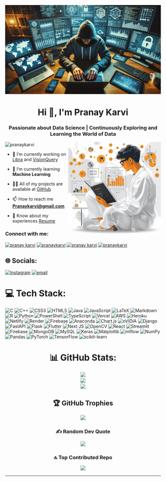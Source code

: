 <img src="https://github.com/Pranaykarvi/Pranaykarvi/blob/main/9d872ddd-7add-4fcf-afbf-3c079ceb8b6a.webp" width="800" />
<h1 align="center">Hi 👋, I'm Pranay Karvi</h1>
<h3 align="center">Passionate about Data Science | Continuously Exploring and Learning the World of Data</h3>
<img align="right" alt ="coding" width="300" src="https://github.com/Pranaykarvi/Pranaykarvi/blob/main/data-scientist-bioinformatics-specialist-it-illustrated-flat-minimal-design_987764-252730.jpg"
<p align="left"> <img src="https://komarev.com/ghpvc/?username=pranaykarvi&label=Profile%20views&color=0e75b6&style=flat" alt="pranaykarvi" /> </p>

- 🔭 I’m currently working on [Libra](https://github.com/Pranaykarvi/Libra) and [VisionQuery](https://github.com/Pranaykarvi/VisionQuery)

- 🌱 I’m currently learning **Machine Learning**

- 👨‍💻 All of my projects are available at [GitHub](https://github.com/Pranaykarvi?tab=repositories)

- 📫 How to reach me **Pranaykarvi@gmail.com**

- 📄 Know about my experiences [Resume](https://drive.google.com/file/d/1WiM8lXTkrKpEKlhGUhZ7GL0CIX5m15U1/view?usp=sharing)
<h3 align="left">Connect with me:</h3>
<p align="left">
<a href="https://www.linkedin.com/in/pranay-karvi-b5895a288/" target="blank"><img align="center" src="https://raw.githubusercontent.com/rahuldkjain/github-profile-readme-generator/master/src/images/icons/Social/linked-in-alt.svg" alt="pranay karvi" height="30" width="40" /></a>
<a href="https://kaggle.com/pranaykarvi" target="blank"><img align="center" src="https://raw.githubusercontent.com/rahuldkjain/github-profile-readme-generator/master/src/images/icons/Social/kaggle.svg" alt="pranaykarvi" height="30" width="40" /></a>
<a href="https://www.hackerrank.com/profile/pranaykarvi" target="blank"><img align="center" src="https://raw.githubusercontent.com/rahuldkjain/github-profile-readme-generator/master/src/images/icons/Social/hackerrank.svg" alt="pranay karvi" height="30" width="40" /></a>
<a href="https://www.leetcode.com/pranaykarvi" target="blank"><img align="center" src="https://raw.githubusercontent.com/rahuldkjain/github-profile-readme-generator/master/src/images/icons/Social/leet-code.svg" alt="pranaykarvi" height="30" width="40" /></a>
</p>



## 🌐 Socials:
[![Instagram](https://img.shields.io/badge/Instagram-%23E4405F.svg?logo=Instagram&logoColor=white)](https://instagram.com/karvi.pranay)  [![email](https://img.shields.io/badge/Email-D14836?logo=gmail&logoColor=white)](mailto:Pranaykarvi@gmail.com) 

# 💻 Tech Stack:
![C](https://img.shields.io/badge/c-%2300599C.svg?style=for-the-badge&logo=c&logoColor=white) ![C++](https://img.shields.io/badge/c++-%2300599C.svg?style=for-the-badge&logo=c%2B%2B&logoColor=white) ![CSS3](https://img.shields.io/badge/css3-%231572B6.svg?style=for-the-badge&logo=css3&logoColor=white) ![HTML5](https://img.shields.io/badge/html5-%23E34F26.svg?style=for-the-badge&logo=html5&logoColor=white) ![Java](https://img.shields.io/badge/java-%23ED8B00.svg?style=for-the-badge&logo=openjdk&logoColor=white) ![JavaScript](https://img.shields.io/badge/javascript-%23323330.svg?style=for-the-badge&logo=javascript&logoColor=%23F7DF1E) ![LaTeX](https://img.shields.io/badge/latex-%23008080.svg?style=for-the-badge&logo=latex&logoColor=white) ![Markdown](https://img.shields.io/badge/markdown-%23000000.svg?style=for-the-badge&logo=markdown&logoColor=white) ![R](https://img.shields.io/badge/r-%23276DC3.svg?style=for-the-badge&logo=r&logoColor=white) ![Python](https://img.shields.io/badge/python-3670A0?style=for-the-badge&logo=python&logoColor=ffdd54) ![PowerShell](https://img.shields.io/badge/PowerShell-%235391FE.svg?style=for-the-badge&logo=powershell&logoColor=white) ![TypeScript](https://img.shields.io/badge/typescript-%23007ACC.svg?style=for-the-badge&logo=typescript&logoColor=white) ![Vercel](https://img.shields.io/badge/vercel-%23000000.svg?style=for-the-badge&logo=vercel&logoColor=white) ![AWS](https://img.shields.io/badge/AWS-%23FF9900.svg?style=for-the-badge&logo=amazon-aws&logoColor=white) ![Heroku](https://img.shields.io/badge/heroku-%23430098.svg?style=for-the-badge&logo=heroku&logoColor=white) ![Netlify](https://img.shields.io/badge/netlify-%23000000.svg?style=for-the-badge&logo=netlify&logoColor=#00C7B7) ![Render](https://img.shields.io/badge/Render-%46E3B7.svg?style=for-the-badge&logo=render&logoColor=white) ![Firebase](https://img.shields.io/badge/firebase-%23039BE5.svg?style=for-the-badge&logo=firebase) ![Anaconda](https://img.shields.io/badge/Anaconda-%2344A833.svg?style=for-the-badge&logo=anaconda&logoColor=white) ![Chart.js](https://img.shields.io/badge/chart.js-F5788D.svg?style=for-the-badge&logo=chart.js&logoColor=white) ![nVIDIA](https://img.shields.io/badge/cuda-000000.svg?style=for-the-badge&logo=nVIDIA&logoColor=green) ![Django](https://img.shields.io/badge/django-%23092E20.svg?style=for-the-badge&logo=django&logoColor=white) ![FastAPI](https://img.shields.io/badge/FastAPI-005571?style=for-the-badge&logo=fastapi) ![Flask](https://img.shields.io/badge/flask-%23000.svg?style=for-the-badge&logo=flask&logoColor=white) ![Flutter](https://img.shields.io/badge/Flutter-%2302569B.svg?style=for-the-badge&logo=Flutter&logoColor=white) ![Next JS](https://img.shields.io/badge/Next-black?style=for-the-badge&logo=next.js&logoColor=white) ![OpenCV](https://img.shields.io/badge/opencv-%23white.svg?style=for-the-badge&logo=opencv&logoColor=white) ![React](https://img.shields.io/badge/react-%2320232a.svg?style=for-the-badge&logo=react&logoColor=%2361DAFB) ![Streamlit](https://img.shields.io/badge/Streamlit-%23FE4B4B.svg?style=for-the-badge&logo=streamlit&logoColor=white) ![Firebase](https://img.shields.io/badge/firebase-a08021?style=for-the-badge&logo=firebase&logoColor=ffcd34) ![MongoDB](https://img.shields.io/badge/MongoDB-%234ea94b.svg?style=for-the-badge&logo=mongodb&logoColor=white) ![MySQL](https://img.shields.io/badge/mysql-4479A1.svg?style=for-the-badge&logo=mysql&logoColor=white) ![Keras](https://img.shields.io/badge/Keras-%23D00000.svg?style=for-the-badge&logo=Keras&logoColor=white) ![Matplotlib](https://img.shields.io/badge/Matplotlib-%23ffffff.svg?style=for-the-badge&logo=Matplotlib&logoColor=black) ![mlflow](https://img.shields.io/badge/mlflow-%23d9ead3.svg?style=for-the-badge&logo=numpy&logoColor=blue) ![NumPy](https://img.shields.io/badge/numpy-%23013243.svg?style=for-the-badge&logo=numpy&logoColor=white) ![Pandas](https://img.shields.io/badge/pandas-%23150458.svg?style=for-the-badge&logo=pandas&logoColor=white) ![PyTorch](https://img.shields.io/badge/PyTorch-%23EE4C2C.svg?style=for-the-badge&logo=PyTorch&logoColor=white) ![TensorFlow](https://img.shields.io/badge/TensorFlow-%23FF6F00.svg?style=for-the-badge&logo=TensorFlow&logoColor=white) ![scikit-learn](https://img.shields.io/badge/scikit--learn-%23F7931E.svg?style=for-the-badge&logo=scikit-learn&logoColor=white)


<div align="center">

# 📊 GitHub Stats:
<img src="https://github-readme-stats.vercel.app/api?username=pranaykarvi&theme=dark&hide_border=false&include_all_commits=true&count_private=true" />
<br/>
<img src="https://nirzak-streak-stats.vercel.app/?user=pranaykarvi&theme=dark&hide_border=false" />
<br/>
<img src="https://github-readme-stats.vercel.app/api/top-langs/?username=pranaykarvi&theme=dark&hide_border=false&include_all_commits=true&count_private=true&layout=compact" />

## 🏆 GitHub Trophies
<img src="https://github-profile-trophy.vercel.app/?username=pranaykarvi&theme=radical&no-frame=false&no-bg=true&margin-w=4" />

### ✍️ Random Dev Quote
<img src="https://quotes-github-readme.vercel.app/api?type=horizontal&theme=radical" />

### 🔝 Top Contributed Repo
<img src="https://github-contributor-stats.vercel.app/api?username=pranaykarvi&limit=5&theme=dark&combine_all_yearly_contributions=true" />

---

</div>




